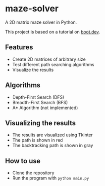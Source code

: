 # maze-solver
A 2D matrix maze solver in Python.

This project is based on a tutorial on [boot.dev](https://boot.dev).

## Features

- Create 2D matrices of arbitrary size
- Test different path searching algorithms
- Visualize the results

## Algorithms

- Depth-First Search (DFS)
- Breadth-First Search (BFS)
- A* Algorithm (not implemented)

## Visualizing the results

- The results are visualized using Tkinter
- The path is shown in red
- The backtracking path is shown in gray

## How to use

- Clone the repository
- Run the program with `python main.py`
